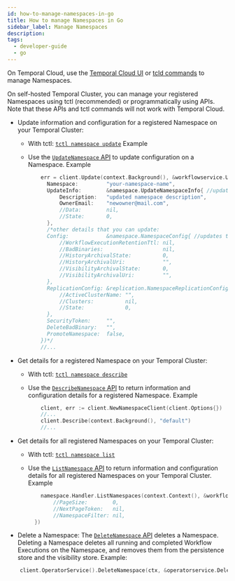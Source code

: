 ```yaml
---
id: how-to-manage-namespaces-in-go
title: How to manage Namespaces in Go
sidebar_label: Manage Namespaces
description:
tags:
  - developer-guide
  - go
---
```


On Temporal Cloud, use the [Temporal Cloud UI](/cloud/how-to-manage-namespaces-in-temporal-cloud) or [tcld commands](https://docs.temporal.io/cloud/tcld/namespace/) to manage Namespaces.

On self-hosted Temporal Cluster, you can manage your registered Namespaces using tctl (recommended) or programmatically using APIs. Note that these APIs and tctl commands will not work with Temporal Cloud.

- Update information and configuration for a registered Namespace on your Temporal Cluster:

  - With tctl: [`tctl namespace update`](/tctl-v1/namespace#update)
    Example
  - Use the [`UpdateNamespace` API](https://pkg.go.dev/go.temporal.io/sdk@v1.17.0/client#NewNamespaceClient) to update configuration on a Namespace.
    Example

    ```go
        err = client.Update(context.Background(), &workflowservice.UpdateNamespaceRequest{
          Namespace:         "your-namespace-name",
          UpdateInfo:        &namespace.UpdateNamespaceInfo{ //updates info for the namespace "your-namespace-name"
              Description:   "updated namespace description",
              OwnerEmail:    "newowner@mail.com",
              //Data:        nil,
              //State:       0,
          },
          /*other details that you can update:
          Config:            &namespace.NamespaceConfig{ //updates the configuration of the namespace with the following options
              //WorkflowExecutionRetentionTtl: nil,
              //BadBinaries:                   nil,
              //HistoryArchivalState:          0,
              //HistoryArchivalUri:            "",
              //VisibilityArchivalState:       0,
              //VisibilityArchivalUri:         "",
          },
          ReplicationConfig: &replication.NamespaceReplicationConfig{ //updates the replication configuration for the namespace
              //ActiveClusterName: "",
              //Clusters:          nil,
              //State:             0,
          },
          SecurityToken:     "",
          DeleteBadBinary:   "",
          PromoteNamespace:  false,
        })*/
        //...
    ```

- Get details for a registered Namespace on your Temporal Cluster:

  - With tctl: [`tctl namespace describe`](/tctl-v1/namespace#describe)
  - Use the [`DescribeNamespace` API](https://pkg.go.dev/go.temporal.io/sdk@v1.17.0/client#NewNamespaceClient) to return information and configuration details for a registered Namespace.
    Example

    ```go
        client, err := client.NewNamespaceClient(client.Options{})
        //...
        client.Describe(context.Background(), "default")
        //...
    ```

- Get details for all registered Namespaces on your Temporal Cluster:

  - With tctl: [`tctl namespace list`](/tctl-v1/namespace#list)
  - Use the [`ListNamespace` API](https://github.com/temporalio/api/blob/e5cf521c6fdc71c69353f3d2ac5506dd6e827af8/temporal/api/workflowservice/v1/service.proto) to return information and configuration details for all registered Namespaces on your Temporal Cluster.
    Example

    ```go
        namespace.Handler.ListNamespaces(context.Context(), &workflowservice.ListNamespacesRequest{ //lists 1 page (1-100) of namespaces on the active cluster. You can set a large PageSize or loop until NextPageToken is nil
            //PageSize:        0,
            //NextPageToken:   nil,
            //NamespaceFilter: nil,
      })
    ```

- Delete a Namespace: The [`DeleteNamespace` API](https://github.com/temporalio/api/blob/e5cf521c6fdc71c69353f3d2ac5506dd6e827af8/temporal/api/workflowservice/v1/service.proto) deletes a Namespace. Deleting a Namespace deletes all running and completed Workflow Executions on the Namespace, and removes them from the persistence store and the visibility store.
  Example:

```go
    client.OperatorService().DeleteNamespace(ctx, &operatorservice.DeleteNamespaceRequest{...
```

